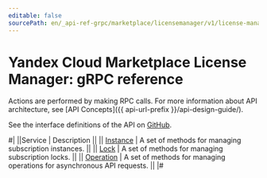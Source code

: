 ```yaml
---
editable: false
sourcePath: en/_api-ref-grpc/marketplace/licensemanager/v1/license-manager/api-ref/grpc/index.md
---
```


# Yandex Cloud Marketplace License Manager: gRPC reference

Actions are performed by making RPC calls. For more information about API architecture, see [API Concepts]({{ api-url-prefix }}/api-design-guide/).

See the interface definitions of the API on [GitHub](https://github.com/yandex-cloud/cloudapi).

#|
||Service | Description ||
|| [Instance](Instance/index.md) | A set of methods for managing subscription instances. ||
|| [Lock](Lock/index.md) | A set of methods for managing subscription locks. ||
|| [Operation](Operation/index.md) | A set of methods for managing operations for asynchronous API requests. ||
|#